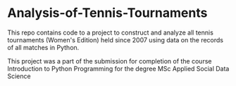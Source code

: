 # Analysis-of-Tennis-Tournaments

This repo contains code to a project to construct and analyze all tennis tournaments (Women's Edition) held since 2007 using data on the records
of all matches in Python. 

This project was a part of the submission for completion of the course Introduction to Python Programming for the degree MSc Applied Social Data Science 
